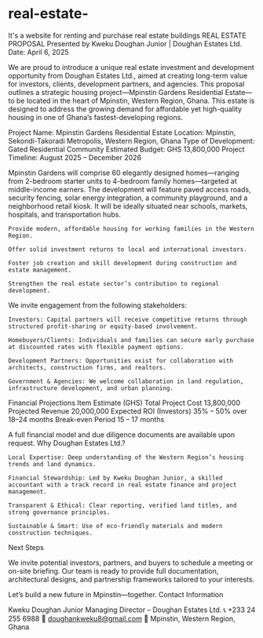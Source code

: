 # real-estate-
It's a  website for renting and purchase real estate buildings
REAL ESTATE PROPOSAL
Presented by Kweku Doughan Junior | Doughan Estates Ltd.
Date: April 6, 2025

We are proud to introduce a unique real estate investment and development opportunity from Doughan Estates Ltd., aimed at creating long-term value for investors, clients, development partners, and agencies. This proposal outlines a strategic housing project—Mpinstin Gardens Residential Estate—to be located in the heart of Mpinstin, Western Region, Ghana. This estate is designed to address the growing demand for affordable yet high-quality housing in one of Ghana’s fastest-developing regions.


Project Name: Mpinstin Gardens Residential Estate
Location: Mpinstin, Sekondi-Takoradi Metropolis, Western Region, Ghana
Type of Development: Gated Residential Community
Estimated Budget: GHS 13,800,000
Project Timeline: August 2025 – December 2026

Mpinstin Gardens will comprise 60 elegantly designed homes—ranging from 2-bedroom starter units to 4-bedroom family homes—targeted at middle-income earners. The development will feature paved access roads, security fencing, solar energy integration, a community playground, and a neighborhood retail kiosk. It will be ideally situated near schools, markets, hospitals, and transportation hubs.


    Provide modern, affordable housing for working families in the Western Region.

    Offer solid investment returns to local and international investors.

    Foster job creation and skill development during construction and estate management.

    Strengthen the real estate sector’s contribution to regional development.



We invite engagement from the following stakeholders:

    Investors: Capital partners will receive competitive returns through structured profit-sharing or equity-based involvement.

    Homebuyers/Clients: Individuals and families can secure early purchase at discounted rates with flexible payment options.

    Development Partners: Opportunities exist for collaboration with architects, construction firms, and realtors.

    Government & Agencies: We welcome collaboration in land regulation, infrastructure development, and urban planning.

 Financial Projections
Item	Estimate (GHS)
Total Project Cost	13,800,000
Projected Revenue	20,000,000
Expected ROI (Investors)	35% – 50% over 18–24 months
Break-even Period	15 – 17 months

A full financial model and due diligence documents are available upon request.
 Why Doughan Estates Ltd.?

    Local Expertise: Deep understanding of the Western Region’s housing trends and land dynamics.

    Financial Stewardship: Led by Kweku Doughan Junior, a skilled accountant with a track record in real estate finance and project management.

    Transparent & Ethical: Clear reporting, verified land titles, and strong governance principles.

    Sustainable & Smart: Use of eco-friendly materials and modern construction techniques.

Next Steps

We invite potential investors, partners, and buyers to schedule a meeting or on-site briefing. Our team is ready to provide full documentation, architectural designs, and partnership frameworks tailored to your interests.

Let’s build a new future in Mpinstin—together.
Contact Information

Kweku Doughan Junior
Managing Director – Doughan Estates Ltd.
📞 +233 24 255 6988
📧 doughankweku8@gmail.com
📍 Mpinstin, Western Region, Ghana
